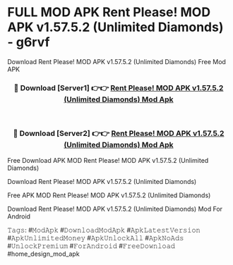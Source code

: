 # FULL MOD APK Rent Please! MOD APK v1.57.5.2 (Unlimited Diamonds) - g6rvf
Download Rent Please! MOD APK v1.57.5.2 (Unlimited Diamonds) Free Mod APK

<div align="center">
<h3>🔴 Download [Server1] 👉👉 <a href="https://apk-comot.site?title=Rent_Please!_MOD_APK_v1.57.5.2_(Unlimited_Diamonds)">Rent Please! MOD APK v1.57.5.2 (Unlimited Diamonds) Mod Apk</a></h3><br>

<h3>🔴 Download [Server2] 👉👉 <a href="https://apk-comot.site?title=Rent_Please!_MOD_APK_v1.57.5.2_(Unlimited_Diamonds)">Rent Please! MOD APK v1.57.5.2 (Unlimited Diamonds) Mod Apk</a></h3>
</div>


Free Download APK MOD Rent Please! MOD APK v1.57.5.2 (Unlimited Diamonds)

Download Rent Please! MOD APK v1.57.5.2 (Unlimited Diamonds) 

Free APK MOD Rent Please! MOD APK v1.57.5.2 (Unlimited Diamonds) 

Download Rent Please! MOD APK v1.57.5.2 (Unlimited Diamonds) Mod For Android

𝚃𝚊𝚐𝚜: #𝙼𝚘𝚍𝙰𝚙𝚔 #𝙳𝚘𝚠𝚗𝚕𝚘𝚊𝚍𝙼𝚘𝚍𝙰𝚙𝚔 #𝙰𝚙𝚔𝙻𝚊𝚝𝚎𝚜𝚝𝚅𝚎𝚛𝚜𝚒𝚘𝚗 #𝙰𝚙𝚔𝚄𝚗𝚕𝚒𝚖𝚒𝚝𝚎𝚍𝙼𝚘𝚗𝚎𝚢 #𝙰𝚙𝚔𝚄𝚗𝚕𝚘𝚌𝚔𝙰𝚕𝚕 #𝙰𝚙𝚔𝙽𝚘𝙰𝚍𝚜 #𝚄𝚗𝚕𝚘𝚌𝚔𝙿𝚛𝚎𝚖𝚒𝚞𝚖 #𝙵𝚘𝚛𝙰𝚗𝚍𝚛𝚘𝚒𝚍 #𝙵𝚛𝚎𝚎𝙳𝚘𝚠𝚗𝚕𝚘𝚊𝚍 #home_design_mod_apk